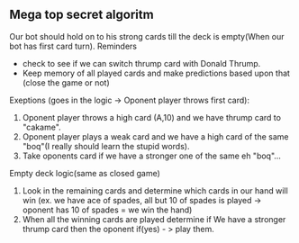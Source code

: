 ## Mega top secret algoritm
Our bot should hold on to his strong cards till the deck is empty(When our bot has first card turn).
Reminders

- check to see if we can switch thrump card with Donald Thrump.
- Keep memory of all played cards and make predictions based upon that (close the game or not)

Exeptions (goes in the logic -> Oponent player throws first card):

1. Oponent player throws a high card (A,10) and we have thrump card to "cakame".
2. Oponent player plays a weak card and we have a high card of the same "boq"(I really should learn the stupid words).
3. Take oponents card if we have a stronger one of the same eh "boq"...

Empty deck logic(same as closed game)

1. Look in the remaining cards and determine which cards in our hand will win (ex. we have ace of spades, all but 10 of spades is played -> oponent has 10 of spades = we win the hand)
2. When all the winning cards are played determine if We have a stronger thrump card then the oponent if(yes) - > play them.
